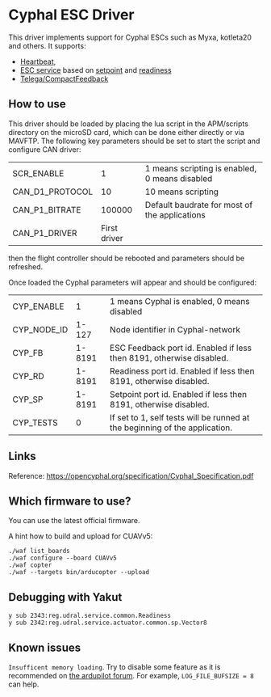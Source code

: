 # Cyphal ESC Driver

This driver implements support for Cyphal ESCs such as Myxa, kotleta20 and
others. It supports:
- [Heartbeat](https://github.com/OpenCyphal/public_regulated_data_types/blob/master/uavcan/node/7509.Heartbeat.1.0.dsdl),
- [ESC service](https://github.com/OpenCyphal/public_regulated_data_types/blob/master/reg/udral/service/actuator/esc/_.0.1.dsdl) based on [setpoint](https://github.com/OpenCyphal/public_regulated_data_types/blob/master/reg/udral/service/actuator/common/sp/_.0.1.dsdl) and [readiness](https://github.com/OpenCyphal/public_regulated_data_types/blob/master/reg/udral/service/common/Readiness.0.1.dsdl)
- [Telega/CompactFeedback](https://github.com/Zubax/zubax_dsdl/blob/master/zubax/telega/CompactFeedback.1.0.dsdl)

## How to use

This driver should be loaded by placing the lua script in the
APM/scripts directory on the microSD card, which can be done either
directly or via MAVFTP. The following key parameters should be set to
start the script and configure CAN driver:

||||
|-|-|-|
| SCR_ENABLE      | 1 | 1 means scripting is enabled, 0 means disabled
| CAN_D1_PROTOCOL | 10 | 10 means scripting
| CAN_P1_BITRATE  | 100000 | Default baudrate for most of the applications
| CAN_P1_DRIVER   | First driver

then the flight controller should be rebooted and parameters should be
refreshed.

Once loaded the Cyphal parameters will appear and should be configured:

||||
|-|-|-|
| CYP_ENABLE      | 1 | 1 means Cyphal is enabled, 0 means disabled
| CYP_NODE_ID     | 1-127 | Node identifier in Cyphal-network
| CYP_FB          | 1-8191 | ESC Feedback port id. Enabled if less then 8191, otherwise disabled.
| CYP_RD          | 1-8191 | Readiness port id. Enabled if less then 8191, otherwise disabled.
| CYP_SP          | 1-8191 | Setpoint port id. Enabled if less then 8191, otherwise disabled.
| CYP_TESTS       | 0 | If set to 1, self tests will be runned at the beginning of the application.

## Links

Reference: https://opencyphal.org/specification/Cyphal_Specification.pdf

## Which firmware to use?

You can use the latest official firmware.

A hint how to build and upload for CUAVv5:

```
./waf list_boards
./waf configure --board CUAVv5
./waf copter
./waf --targets bin/arducopter --upload
```

## Debugging with Yakut

```
y sub 2343:reg.udral.service.common.Readiness
y sub 2342:reg.udral.service.actuator.common.sp.Vector8
```

## Known issues

`Insufficent memory loading`. Try to disable some feature as it is recommended on [the ardupilot forum](https://discuss.ardupilot.org/t/lua-script-pre-arm-error/86834). For example, `LOG_FILE_BUFSIZE = 8` can help.
